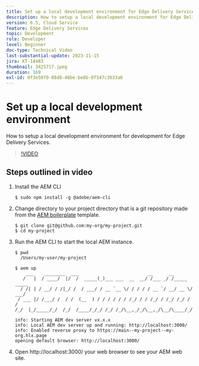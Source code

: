 ```yaml
---
title: Set up a local development environment for Edge Delivery Services
description: How to setup a local development environment for Edge Delivery Services.
version: 6.5, Cloud Service
feature: Edge Delivery Services
topic: Development
role: Developer
level: Beginner
doc-type: Technical Video
last-substantial-update: 2023-11-15
jira: KT-14483
thumbnail: 3425717.jpeg
duration: 169
exl-id: 0f3e50f0-88d8-46be-be8b-0f547c3633a6
---
```

# Set up a local development environment

How to setup a local development environment for development for Edge Delivery Services.

>[!VIDEO](https://video.tv.adobe.com/v/3425717/?learn=on)


## Steps outlined in video

1. Install the AEM CLI

    ```
    $ sudo npm install -g @adobe/aem-cli
    ```

1. Change directory to your project directory that is a git repository made from the [AEM boilerplate](https://github.com/adobe/aem-boilerplate) template.

    ```
    $ git clone git@github.com:my-org/my-project.git
    $ cd my-project
    ```

1. Run the AEM CLI to start the local AEM instance.

    ```
    $ pwd
      /Users/my-user/my-project

    $ aem up
        ___    ________  ___                          __      __ 
       /   |  / ____/  |/  /  _____(_)___ ___  __  __/ /___ _/ /_____  _____
      / /| | / __/ / /|_/ /  / ___/ / __ `__ \/ / / / / __ `/ __/ __ \/ ___/
     / ___ |/ /___/ /  / /  (__  ) / / / / / / /_/ / / /_/ / /_/ /_/ / /
    /_/  |_/_____/_/  /_/  /____/_/_/ /_/ /_/\__,_/_/\__,_/\__/\____/_/

    info: Starting AEM dev server vx.x.x
    info: Local AEM dev server up and running: http://localhost:3000/
    info: Enabled reverse proxy to https://main--my-project--my-org.hlx.page
    opening default browser: http://localhost:3000/
    ```    

1. Open http://localhost:3000/ your web browser to see your AEM web site.
